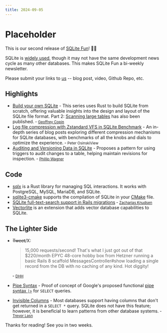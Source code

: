 ```yaml
---
title: 2024-09-05
---
```


# Placeholder

This is our second release of [SQLite Fun](https://sqlite.fun)! 🎉🥳

SQLite is [widely used](https://sqlite.org/famous.html), though it may not have the same development news cycle as many other databases. This makes SQLite Fun a bi-weekly newsletter.

Please submit your links to [us](mailto:newsletter@sqlite.fun) -- blog post, video, Github Repo, etc.

## Highlights

- [Build your own SQLite](https://blog.sylver.dev/build-your-own-sqlite-part-1-listing-tables) - This series uses Rust to build SQLite from scratch, offering valuable insights into the design and layout of the SQLite file format. Part 2: [Scanning large tables](https://blog.sylver.dev/build-your-own-sqlite-part-2-scanning-large-tables) has also been published. &dash;  <small>[Geoffrey Copin](https://hashnode.com/@Sylver)</small>
- [Log file compression with Zstandard VFS in SQLite Benchmark](https://logdy.dev/blog/post/part-3-log-file-compression-with-zstandard-vfs-in-sqlite-benchmark) - An in-depth series of blog posts exploring different compression mechanisms for SQLite databases, with benchmarks of all the knobs and dials to optimize the experience. &dash; <small>Peter OsinskiView</small>
- [Auditing and Versioning Data in SQLite](https://www.bytefish.de/blog/sqlite_logging_changes.html) - Proposes a pattern for using triggers to audit changes to a table, helping maintain revisions for inspection. &dash; <small>[Phillip Wagner](https://www.bytefish.de/)</small>

## Code
- [sqlx](https://github.com/launchbadge/sqlx) is a Rust library for managing SQL interactions. It works with PostgreSQL, MySQL, MariaDB, and SQLite.  
- [sqlite3-cmake](https://github.com/sjinks/sqlite3-cmake) supports the compilation of SQLite in your [CMake](https://cmake.org/) file. 
- [SQLite full-text-search support in Rails migrations](https://github.com/rails/rails/pull/52354) &dash; <small>[Zacharias Knudsen](https://github.com/zachasme)</small>
- [Vectorlite](https://1yefuwang1.github.io/vectorlite/markdown/overview.html) is an extension that adds vector database capabilities to SQLite.

## The Lighter Side
- ~~Tweet~~/X:
  > 15,000 requests/second! That's what I just got out of that $220/month EPYC 48-core hobby box from Hetzner running a basic Rails 8 scaffold MessagesController#show loading a single record from the DB with no caching of any kind. Hot diggity!
  
     &dash; <small>[DHH](https://x.com/dhh/status/1830374290359021605)</small>

- [Pipe Syntax](https://sqlite.org/forum/forumpost/5f218012b6e1a9db) - Proof of concept of Google's proposed functional [pipe syntax `|>`](https://www.vldb.org/pvldb/vol17/p4051-shute.pdf) for `SELECT` queries.
- [Invisible Columns](https://www.trevorlasn.com/blog/invisible-columns-in-sql) - Most databases support having columns that don't get returned in a `SELECT *` query. SQLite does not have this feature; however, it is beneficial to learn patterns from other database systems. &dash; <small>[Trevor Lasn](https://www.trevorlasn.com)</small>

Thanks for reading! See you in two weeks.